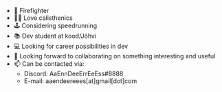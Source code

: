 - 🚒 Firefighter
- 🤸‍♂️ Love calisthenics
- 🕹️ Considering speedrunning
- 📚 Dev student at kood/Jõhvi
- 💻 Looking for career possibilities in dev
- 🤝 Looking forward to collaborating on something interesting and useful
- 📫 Can be contacted via:
  - Discord: AaEnnDeeErrEeEss#8888
  - E-mail: aaendeereees[at]gmail[dot]com

